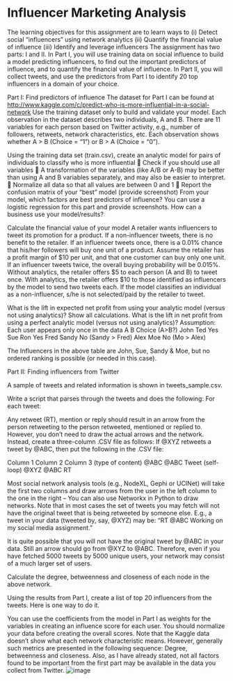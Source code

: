 # Influencer Marketing Analysis

The learning objectives for this assignment are to learn ways to
(i)	Detect social “influencers” using network analytics
(ii)	Quantify the financial value of influence
(iii) Identify and leverage influencers 
The assignment has two parts: I and II. In Part I, you will use training data on social influence to build a model predicting influencers, to find out the important predictors of influence, and to quantify the financial value of influence. In Part II, you will collect tweets, and use the predictors from Part I to identify 20 top influencers in a domain of your choice. 

Part I: Find predictors of influence
The dataset for Part I can be found at http://www.kaggle.com/c/predict-who-is-more-influential-in-a-social-network
Use the training dataset only to build and validate your model. Each observation in the dataset describes two individuals, A and B. There are 11 variables for each person based on Twitter activity, e.g., number of followers, retweets, network characteristics, etc. Each observation shows whether A > B (Choice = “1”) or B > A (Choice = “0”). 

Using the training data set (train.csv), create an analytic model for pairs of individuals to classify who is more influential
	Check if you should use all variables
	A transformation of the variables (like A/B or A-B) may be better than using A and B variables separately, and may also be easier to interpret. 
	Normalize all data so that all values are between 0 and 1
	Report the confusion matrix of your “best” model (provide screenshot)
From your model, which factors are best predictors of influence? You can use a logistic regression for this part and provide screenshots. How can a business use your model/results? 


Calculate the financial value of your model
A retailer wants influencers to tweet its promotion for a product. If a non-influencer tweets, there is no benefit to the retailer. If an influencer tweets once, there is a 0.01% chance that his/her followers will buy one unit of a product. Assume the retailer has a profit margin of $10 per unit, and that one customer can buy only one unit. If an influencer tweets twice, the overall buying probability will be 0.015%. Without analytics, the retailer offers $5 to each person (A and B) to tweet once. With analytics, the retailer offers $10 to those identified as influencers by the model to send two tweets each. If the model classifies an individual as a non-influencer, s/he is not selected/paid by the retailer to tweet.

What is the lift in expected net profit from using your analytic model (versus not using analytics)? Show all calculations. What is the lift in net profit from using a perfect analytic model (versus not using analytics)?
Assumption: Each user appears only once in the data
A	B	Choice (A>B?)
John	Ted	Yes
Sue	Ron	Yes
Fred	Sandy	No (Sandy > Fred)
Alex	Moe	No (Mo > Alex)

The Influencers in the above table are John, Sue, Sandy & Moe, but no ordered ranking is possible (or needed in this case). 


Part II: Finding influencers from Twitter

A sample of tweets and related information is shown in tweets_sample.csv.

Write a script that parses through the tweets and does the following: For each tweet:

Any retweet (RT), mention or reply should result in an arrow from the person retweeting to the person retweeted, mentioned or replied to. However, you don’t need to draw the actual arrows and the network. Instead, create a three-column .CSV file as follows: If @XYZ retweets a tweet by @ABC, then put the following in the .CSV file:

Column 1 	Column 2	Column 3 (type of content)
@ABC		@ABC		Tweet (self-loop)
@XYZ		@ABC		RT

Most social network analysis tools (e.g., NodeXL, Gephi or UCINet) will take the first two columns and draw arrows from the user in the left column to the one in the right – You can also use Networkx in Python to draw networks. Note that in most cases the set of tweets you may fetch will not have the original tweet that is being retweeted by someone else. E.g., a tweet in your data (tweeted by, say, @XYZ) may be:  “RT @ABC Working on my social media assignment.” 

It is quite possible that you will not have the original tweet by @ABC in your data. Still an arrow should go from @XYZ to @ABC. Therefore, even if you have fetched 5000 tweets by 5000 unique users, your network may consist of a much larger set of users.

Calculate the degree, betweenness and closeness of each node in the above network. 

Using the results from Part I, create a list of top 20 influencers from the tweets. Here is one way to do it. 

You can use the coefficients from the model in Part I as weights for the variables in creating an influence score for each user.  You should normalize your data before creating the overall scores.  Note that the Kaggle data doesn’t show what each network characteristic means. However, generally such metrics are presented in the following sequence: Degree, betweenness and closeness. Also, as I have already stated,  not all factors found to be important from the first part may be available in the data you collect from Twitter.
![image](https://github.com/raghav-vaidya/influencer-marketing-analysis/assets/142241574/4a470572-7c00-4b3c-9521-9e66ac7c1325)
